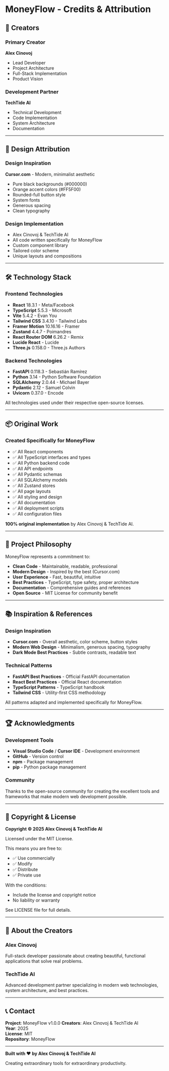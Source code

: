 # MoneyFlow - Credits & Attribution

## 👥 Creators

### Primary Creator
**Alex Cinovoj**
- Lead Developer
- Project Architecture
- Full-Stack Implementation
- Product Vision

### Development Partner
**TechTide AI**
- Technical Development
- Code Implementation
- System Architecture
- Documentation

---

## 🎨 Design Attribution

### Design Inspiration
**Cursor.com** - Modern, minimalist aesthetic
- Pure black backgrounds (#000000)
- Orange accent colors (#FF5F00)
- Rounded-full button style
- System fonts
- Generous spacing
- Clean typography

### Design Implementation
- Alex Cinovoj & TechTide AI
- All code written specifically for MoneyFlow
- Custom component library
- Tailored color scheme
- Unique layouts and compositions

---

## 🛠️ Technology Stack

### Frontend Technologies
- **React** 18.3.1 - Meta/Facebook
- **TypeScript** 5.5.3 - Microsoft
- **Vite** 5.4.2 - Evan You
- **Tailwind CSS** 3.4.10 - Tailwind Labs
- **Framer Motion** 10.16.16 - Framer
- **Zustand** 4.4.7 - Poimandres
- **React Router DOM** 6.26.2 - Remix
- **Lucide React** - Lucide
- **Three.js** 0.158.0 - Three.js Authors

### Backend Technologies
- **FastAPI** 0.118.3 - Sebastián Ramírez
- **Python** 3.14 - Python Software Foundation
- **SQLAlchemy** 2.0.44 - Michael Bayer
- **Pydantic** 2.12 - Samuel Colvin
- **Uvicorn** 0.37.0 - Encode

All technologies used under their respective open-source licenses.

---

## 📦 Original Work

### Created Specifically for MoneyFlow
- ✅ All React components
- ✅ All TypeScript interfaces and types
- ✅ All Python backend code
- ✅ All API endpoints
- ✅ All Pydantic schemas
- ✅ All SQLAlchemy models
- ✅ All Zustand stores
- ✅ All page layouts
- ✅ All styling and design
- ✅ All documentation
- ✅ All deployment scripts
- ✅ All configuration files

**100% original implementation** by Alex Cinovoj & TechTide AI.

---

## 🎯 Project Philosophy

MoneyFlow represents a commitment to:
- **Clean Code** - Maintainable, readable, professional
- **Modern Design** - Inspired by the best (Cursor.com)
- **User Experience** - Fast, beautiful, intuitive
- **Best Practices** - TypeScript, type safety, proper architecture
- **Documentation** - Comprehensive guides and references
- **Open Source** - MIT License for community benefit

---

## 📚 Inspiration & References

### Design Inspiration
- **Cursor.com** - Overall aesthetic, color scheme, button styles
- **Modern Web Design** - Minimalism, generous spacing, typography
- **Dark Mode Best Practices** - Subtle contrasts, readable text

### Technical Patterns
- **FastAPI Best Practices** - Official FastAPI documentation
- **React Best Practices** - Official React documentation
- **TypeScript Patterns** - TypeScript handbook
- **Tailwind CSS** - Utility-first CSS methodology

All patterns adapted and implemented specifically for MoneyFlow.

---

## 🏆 Acknowledgments

### Development Tools
- **Visual Studio Code** / **Cursor IDE** - Development environment
- **GitHub** - Version control
- **npm** - Package management
- **pip** - Python package management

### Community
Thanks to the open-source community for creating the excellent
tools and frameworks that make modern web development possible.

---

## 📄 Copyright & License

**Copyright © 2025 Alex Cinovoj & TechTide AI**

Licensed under the MIT License.

This means you are free to:
- ✅ Use commercially
- ✅ Modify
- ✅ Distribute
- ✅ Private use

With the conditions:
- Include the license and copyright notice
- No liability or warranty

See LICENSE file for full details.

---

## 🌟 About the Creators

### Alex Cinovoj
Full-stack developer passionate about creating beautiful,
functional applications that solve real problems.

### TechTide AI
Advanced development partner specializing in modern web
technologies, system architecture, and best practices.

---

## 📞 Contact

**Project**: MoneyFlow v1.0.0
**Creators**: Alex Cinovoj & TechTide AI  
**Year**: 2025  
**License**: MIT  
**Repository**: MoneyFlow  

---

**Built with ❤️ by Alex Cinovoj & TechTide AI**

Creating extraordinary tools for extraordinary productivity.


